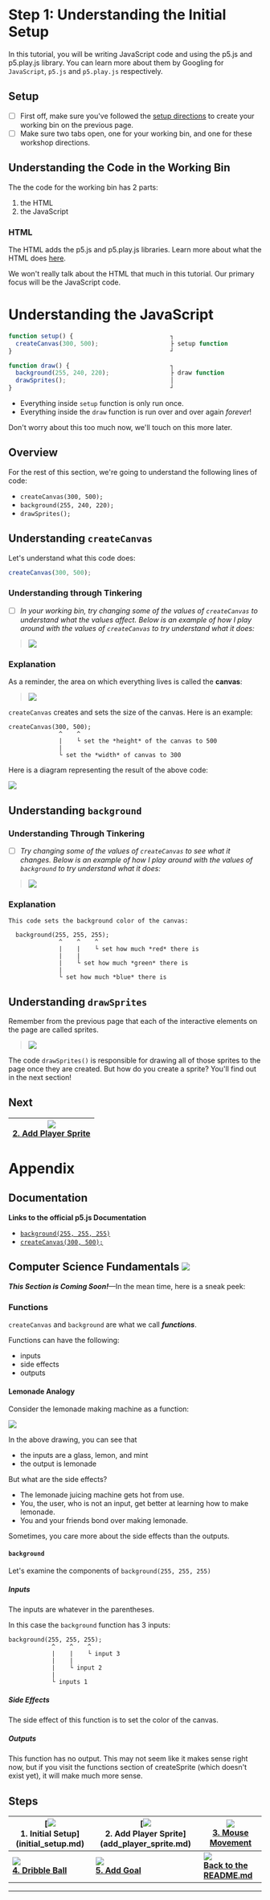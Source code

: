 # Step 1: Understanding the Initial Setup

In this tutorial, you will be writing JavaScript code and using the p5.js and
p5.play.js library. You can learn more about them by Googling for `JavaScript`,
`p5.js` and `p5.play.js` respectively.

## Setup

- [ ] First off, make sure you've followed the
      [setup directions](README.md#setup) to create your working bin on the
      previous page.
- [ ] Make sure two tabs open, one for your working bin, and one for these
      workshop directions.

## Understanding the Code in the Working Bin

The the code for the working bin has 2 parts:

1. the HTML
2. the JavaScript

### HTML

The HTML adds the p5.js and p5.play.js libraries. Learn more about what the HTML
does [here](own_editor.md).

We won't really talk about the HTML that much in this tutorial. Our primary
focus will be the JavaScript code.

# Understanding the JavaScript

```js
function setup() {                           ┐
  createCanvas(300, 500);                    ├ setup function
}                                            ┘

function draw() {                            ┐
  background(255, 240, 220);                 ├ draw function
  drawSprites();                             │
}                                            ┘
```

- Everything inside `setup` function is only run once.
- Everything inside the `draw` function is run over and over again _forever_!

Don't worry about this too much now, we'll touch on this more later.

## Overview

For the rest of this section, we're going to understand the following lines of
code:

  - `createCanvas(300, 500);`
  - `background(255, 240, 220);`
  - `drawSprites();`

## Understanding `createCanvas`

Let's understand what this code does:

```js
createCanvas(300, 500);
```

### Understanding through Tinkering

- [ ] _In your working bin, try changing some of the values of `createCanvas` to
      understand what the values affect. Below is an example of how I play
      around with the values of `createCanvas` to try understand what it does:_

> ![](img/1_tinkering_createCanvas.gif)

### Explanation

As a reminder, the area on which everything lives is called the **canvas**:

> ![](img/r_vocab_2.png)

`createCanvas` creates and sets the size of the canvas. Here is an example:

```
createCanvas(300, 500);
              ^    ^
              |    └ set the *height* of the canvas to 500
              |
              └ set the *width* of canvas to 300
```

Here is a diagram representing the result of the above code:

![](img/1_canvas_dimensions.png)

<!-- Google Drawing https://docs.google.com/drawings/d/1c0rai1S-RTuSrfU_WTnUKDH8o3c-eaeobzf7O58ad0k/edit?usp=sharing -->

## Understanding `background`

### Understanding Through Tinkering

- [ ] _Try changing some of the values of `createCanvas` to see what it
      changes. Below is an example of how I play around with the values of
      `background` to try understand what it does:_

> ![](img/1_tinkering_background.gif)

### Explanation

```
This code sets the background color of the canvas:

  background(255, 255, 255);
              ^    ^    ^
              |    |    └ set how much *red* there is
              |    |
              |    └ set how much *green* there is
              |
              └ set how much *blue* there is
```

## Understanding `drawSprites`

Remember from the previous page that each of the interactive elements on the
page are called sprites.

> ![](img/r_vocab_1.png)

The code `drawSprites()` is responsible for drawing all of those sprites to the
page once they are created. But how do you create a sprite? You'll find out in
the next section!



## Next

| **[![](img/2_mini.png)  <br> 2. Add Player Sprite](add_player_sprite.md)** |
|----------------------------------------------------------------------------|

# Appendix

## Documentation

**Links to the official p5.js Documentation**

- [`background(255, 255, 255)`](http://p5js.org/reference/#/p5/background)
- [`createCanvas(300, 500);`](http://p5js.org/reference/#/p5/createCanvas)

## Computer Science Fundamentals ![](img/computer_science.png)

**_This Section is Coming Soon!_**—In the mean time, here is a sneak peek:

### Functions

`createCanvas` and `background` are what we call _**functions**_.

Functions can have the following:

- inputs
- side effects
- outputs

#### Lemonade Analogy

Consider the lemonade making machine as a function:

![](img/function_machine.png)

In the above drawing, you can see that

- the inputs are a glass, lemon, and mint
- the output is lemonade

But what are the side effects?

- The lemonade juicing machine gets hot from use.
- You, the user, who is not an input, get better at learning how to make
  lemonade.
- You and your friends bond over making lemonade.

Sometimes, you care more about the side effects than the outputs.

#### `background`

Let's examine the components of `background(255, 255, 255)`

##### Inputs

The inputs are whatever in the parentheses.

In this case the `background` function has 3 inputs:

```
background(255, 255, 255);
            ^    ^    ^
            |    |    └ input 3
            |    |
            |    └ input 2
            |
            └ inputs 1
```

##### Side Effects

The side effect of this function is to set the color of the canvas.

##### Outputs

This function has no output. This may not seem like it makes sense right now,
but if you visit the functions section of createSprite (which doesn't exist
yet), it will make much more sense.

## Steps

| **[![](img/1_mini.png) <br> 1. Initial Setup] (initial_setup.md)** | **[![](img/2_mini.png) <br> 2. Add Player Sprite]  (add_player_sprite.md)** | **[![](img/3_mini.gif)  <br> 3. Mouse Movement](mouse_movement.md)** |
|--------------------------------------------------------------------|-----------------------------------------------------------------------------|----------------------------------------------------------------------|
| **[![](img/4_mini.gif) <br> 4. Dribble Ball](dribble_ball.md)**    | **[![](img/5_mini.gif) <br> 5. Add Goal](add_goal.md)**                     | **[![](img/readme.png) <br> Back to the README.md](README.md)**      |

--------------------------------------------------------------------------------
